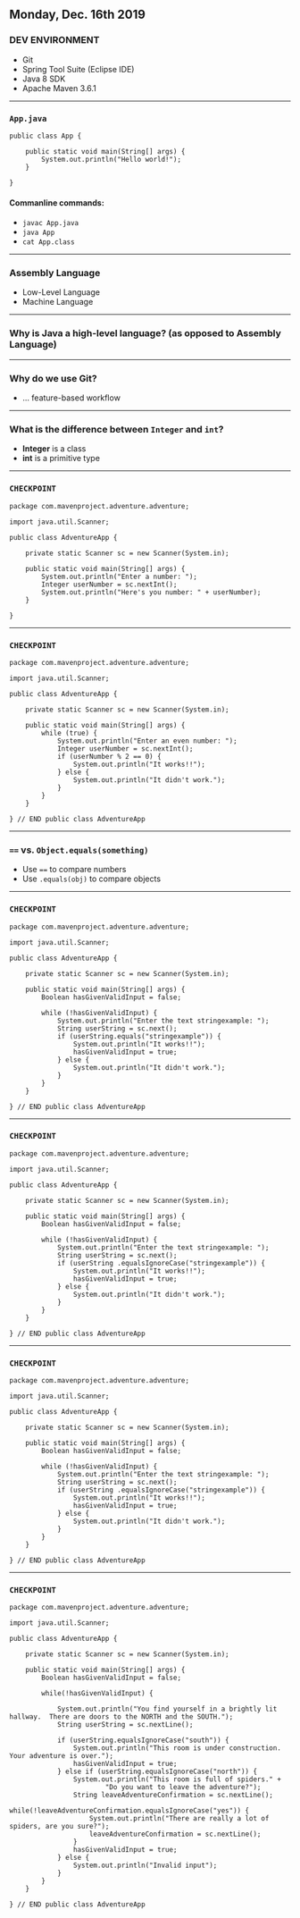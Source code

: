 ## Monday, Dec. 16th 2019

### DEV ENVIRONMENT
- Git
- Spring Tool Suite (Eclipse IDE)
- Java 8 SDK
- Apache Maven 3.6.1

---
### `App.java`

```
public class App {

	public static void main(String[] args) {
		System.out.println("Hello world!");
	}

}
```

#### Commanline commands:
- `javac App.java`
- `java App`
- `cat App.class`

[]()
[]()

---
### Assembly Language
- Low-Level Language
- Machine Language

---
### Why is Java a high-level language? (as opposed to Assembly Language)

---
### Why do we use Git?
- ... feature-based workflow

---
### What is the difference between `Integer` and `int`?
- **Integer** is a class
- **int** is a primitive type

---
### `CHECKPOINT`

```
package com.mavenproject.adventure.adventure;

import java.util.Scanner;

public class AdventureApp {

	private static Scanner sc = new Scanner(System.in);
	
	public static void main(String[] args) {
		System.out.println("Enter a number: ");
		Integer userNumber = sc.nextInt();
		System.out.println("Here's you number: " + userNumber);
	}

}
```

---
### `CHECKPOINT`

```
package com.mavenproject.adventure.adventure;

import java.util.Scanner;

public class AdventureApp {

	private static Scanner sc = new Scanner(System.in);
	
	public static void main(String[] args) {
		while (true) {
			System.out.println("Enter an even number: ");
			Integer userNumber = sc.nextInt();
			if (userNumber % 2 == 0) {
				System.out.println("It works!!");
			} else {
				System.out.println("It didn't work.");
			}
		}
	}

} // END public class AdventureApp
```

---
### `==` vs. `Object.equals(something)`
- Use `==` to compare numbers
- Use `.equals(obj)` to compare objects

---
### `CHECKPOINT`

```
package com.mavenproject.adventure.adventure;

import java.util.Scanner;

public class AdventureApp {

	private static Scanner sc = new Scanner(System.in);
	
	public static void main(String[] args) {
		Boolean hasGivenValidInput = false;
		
		while (!hasGivenValidInput) {
			System.out.println("Enter the text stringexample: ");
			String userString = sc.next();
			if (userString.equals("stringexample")) {
				System.out.println("It works!!");
				hasGivenValidInput = true;
			} else {
				System.out.println("It didn't work.");
			}
		}
	}

} // END public class AdventureApp
```

---
### `CHECKPOINT`

```
package com.mavenproject.adventure.adventure;

import java.util.Scanner;

public class AdventureApp {

	private static Scanner sc = new Scanner(System.in);
	
	public static void main(String[] args) {
		Boolean hasGivenValidInput = false;
		
		while (!hasGivenValidInput) {
			System.out.println("Enter the text stringexample: ");
			String userString = sc.next();
			if (userString .equalsIgnoreCase("stringexample")) {
				System.out.println("It works!!");
				hasGivenValidInput = true;
			} else {
				System.out.println("It didn't work.");
			}
		}
	}

} // END public class AdventureApp
```

---
### `CHECKPOINT`

```
package com.mavenproject.adventure.adventure;

import java.util.Scanner;

public class AdventureApp {

	private static Scanner sc = new Scanner(System.in);
	
	public static void main(String[] args) {
		Boolean hasGivenValidInput = false;
		
		while (!hasGivenValidInput) {
			System.out.println("Enter the text stringexample: ");
			String userString = sc.next();
			if (userString .equalsIgnoreCase("stringexample")) {
				System.out.println("It works!!");
				hasGivenValidInput = true;
			} else {
				System.out.println("It didn't work.");
			}
		}
	}

} // END public class AdventureApp
```

---
### `CHECKPOINT`

```
package com.mavenproject.adventure.adventure;

import java.util.Scanner;

public class AdventureApp {

	private static Scanner sc = new Scanner(System.in);

	public static void main(String[] args) {
		Boolean hasGivenValidInput = false;
		
		while(!hasGivenValidInput) {
			
			System.out.println("You find yourself in a brightly lit hallway.  There are doors to the NORTH and the SOUTH.");
			String userString = sc.nextLine();
			
			if (userString.equalsIgnoreCase("south")) {
				System.out.println("This room is under construction.  Your adventure is over.");
				hasGivenValidInput = true;
			} else if (userString.equalsIgnoreCase("north")) {
				System.out.println("This room is full of spiders." +
						"Do you want to leave the adventure?");
				String leaveAdventureConfirmation = sc.nextLine();
				while(!leaveAdventureConfirmation.equalsIgnoreCase("yes")) {
					System.out.println("There are really a lot of spiders, are you sure?");
					leaveAdventureConfirmation = sc.nextLine();
				}
				hasGivenValidInput = true;
			} else {
				System.out.println("Invalid input");
			}
		}
	}

} // END public class AdventureApp
```
